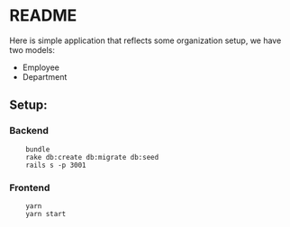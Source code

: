 # README

Here is simple application that reflects some organization setup, we have two models:
- Employee
- Department

## Setup:

### Backend

```
    bundle
    rake db:create db:migrate db:seed
    rails s -p 3001
```

### Frontend

```
    yarn
    yarn start
```

